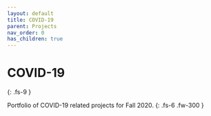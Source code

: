 ```yaml
---
layout: default
title: COVID-19
parent: Projects
nav_order: 0
has_children: true
---
```

# **COVID-19**
{: .fs-9 }

Portfolio of COVID-19 related projects for Fall 2020. 
{: .fs-6 .fw-300 }
